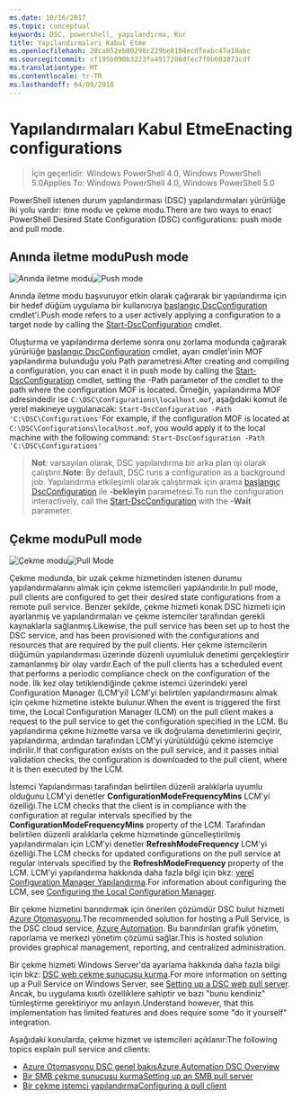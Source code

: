 ```yaml
---
ms.date: 10/16/2017
ms.topic: conceptual
keywords: DSC, powershell, yapılandırma, Kur
title: Yapılandırmaları Kabul Etme
ms.openlocfilehash: 28ca852eb00298c229be8104ecdfeabc47a10abc
ms.sourcegitcommit: cf195b090b3223fa4917206dfec7f0b603873cdf
ms.translationtype: MT
ms.contentlocale: tr-TR
ms.lasthandoff: 04/09/2018
---
```

# <a name="enacting-configurations"></a><span data-ttu-id="f6972-103">Yapılandırmaları Kabul Etme</span><span class="sxs-lookup"><span data-stu-id="f6972-103">Enacting configurations</span></span>

><span data-ttu-id="f6972-104">İçin geçerlidir: Windows PowerShell 4.0, Windows PowerShell 5.0</span><span class="sxs-lookup"><span data-stu-id="f6972-104">Applies To: Windows PowerShell 4.0, Windows PowerShell 5.0</span></span>

<span data-ttu-id="f6972-105">PowerShell istenen durum yapılandırması (DSC) yapılandırmaları yürürlüğe iki yolu vardır: itme modu ve çekme modu.</span><span class="sxs-lookup"><span data-stu-id="f6972-105">There are two ways to enact PowerShell Desired State Configuration (DSC) configurations: push mode and pull mode.</span></span>

## <a name="push-mode"></a><span data-ttu-id="f6972-106">Anında iletme modu</span><span class="sxs-lookup"><span data-stu-id="f6972-106">Push mode</span></span>

<span data-ttu-id="f6972-107">![Anında iletme modu](images/pushModel.png "nasıl modu works bildirme")</span><span class="sxs-lookup"><span data-stu-id="f6972-107">![Push mode](images/pushModel.png "How push mode works")</span></span>

<span data-ttu-id="f6972-108">Anında iletme modu başvuruyor etkin olarak çağırarak bir yapılandırma için bir hedef düğüm uygulama bir kullanıcıya [başlangıç DscConfiguration](https://technet.microsoft.com/library/dn521623.aspx) cmdlet'i.</span><span class="sxs-lookup"><span data-stu-id="f6972-108">Push mode refers to a user actively applying a configuration to a target node by calling the [Start-DscConfiguration](https://technet.microsoft.com/library/dn521623.aspx) cmdlet.</span></span>

<span data-ttu-id="f6972-109">Oluşturma ve yapılandırma derleme sonra onu zorlama modunda çağırarak yürürlüğe [başlangıç DscConfiguration](https://technet.microsoft.com/library/dn521623.aspx) cmdlet, ayarı cmdlet'inin MOF yapılandırma bulunduğu yolu Path parametresi.</span><span class="sxs-lookup"><span data-stu-id="f6972-109">After creating and compiling a configuration, you can enact it in push mode by calling the [Start-DscConfiguration](https://technet.microsoft.com/library/dn521623.aspx) cmdlet, setting the -Path parameter of the cmdlet to the path where the configuration MOF is located.</span></span>
<span data-ttu-id="f6972-110">Örneğin, yapılandırma MOF adresindedir ise `C:\DSC\Configurations\localhost.mof`, aşağıdaki komut ile yerel makineye uygulanacak: `Start-DscConfiguration -Path 'C:\DSC\Configurations'`</span><span class="sxs-lookup"><span data-stu-id="f6972-110">For example, if the configuration MOF is located at `C:\DSC\Configurations\localhost.mof`, you would apply it to the local machine with the following command: `Start-DscConfiguration -Path 'C:\DSC\Configurations'`</span></span>

> <span data-ttu-id="f6972-111">__Not__: varsayılan olarak, DSC yapılandırma bir arka plan işi olarak çalıştırır.</span><span class="sxs-lookup"><span data-stu-id="f6972-111">__Note__: By default, DSC runs a configuration as a background job.</span></span> <span data-ttu-id="f6972-112">Yapılandırma etkileşimli olarak çalıştırmak için arama [başlangıç DscConfiguration](https://technet.microsoft.com/library/dn521623.aspx) ile __-bekleyin__ parametresi.</span><span class="sxs-lookup"><span data-stu-id="f6972-112">To run the configuration interactively, call the [Start-DscConfiguration](https://technet.microsoft.com/library/dn521623.aspx) with the __-Wait__ parameter.</span></span>

## <a name="pull-mode"></a><span data-ttu-id="f6972-113">Çekme modu</span><span class="sxs-lookup"><span data-stu-id="f6972-113">Pull mode</span></span>

<span data-ttu-id="f6972-114">![Çekme modu](images/pullModel.png "nasıl modu works isteme")</span><span class="sxs-lookup"><span data-stu-id="f6972-114">![Pull Mode](images/pullModel.png "How pull mode works")</span></span>

<span data-ttu-id="f6972-115">Çekme modunda, bir uzak çekme hizmetinden istenen durumu yapılandırmalarını almak için çekme istemcileri yapılandırılır.</span><span class="sxs-lookup"><span data-stu-id="f6972-115">In pull mode, pull clients are configured to get their desired state configurations from a remote pull service.</span></span>
<span data-ttu-id="f6972-116">Benzer şekilde, çekme hizmeti konak DSC hizmeti için ayarlanmış ve yapılandırmaları ve çekme istemciler tarafından gerekli kaynaklarla sağlanmış.</span><span class="sxs-lookup"><span data-stu-id="f6972-116">Likewise, the pull service has been set up to host the DSC service, and has been provisioned with the configurations and resources that are required by the pull clients.</span></span>
<span data-ttu-id="f6972-117">Her çekme istemcilerin düğümün yapılandırması üzerinde düzenli uyumluluk denetimi gerçekleştirir zamanlanmış bir olay vardır.</span><span class="sxs-lookup"><span data-stu-id="f6972-117">Each of the pull clients has a scheduled event that performs a periodic compliance check on the configuration of the node.</span></span>
<span data-ttu-id="f6972-118">İlk kez olay tetiklendiğinde çekme istemci üzerindeki yerel Configuration Manager (LCM'yi) LCM'yi belirtilen yapılandırmasını almak için çekme hizmetine istekte bulunur.</span><span class="sxs-lookup"><span data-stu-id="f6972-118">When the event is triggered the first time, the Local Configuration Manager (LCM) on the pull client makes a request to the pull service to get the configuration specified in the LCM.</span></span>
<span data-ttu-id="f6972-119">Bu yapılandırma çekme hizmette varsa ve ilk doğrulama denetimlerini geçirir, yapılandırma, ardından tarafından LCM'yi yürütüldüğü çekme istemciye indirilir.</span><span class="sxs-lookup"><span data-stu-id="f6972-119">If that configuration exists on the pull service, and it passes initial validation checks, the configuration is downloaded to the pull client, where it is then executed by the LCM.</span></span>

<span data-ttu-id="f6972-120">İstemci Yapılandırması tarafından belirtilen düzenli aralıklarla uyumlu olduğunu LCM'yi denetler **ConfigurationModeFrequencyMins** LCM'yi özelliği.</span><span class="sxs-lookup"><span data-stu-id="f6972-120">The LCM checks that the client is in compliance with the configuration at regular intervals specified by the **ConfigurationModeFrequencyMins** property of the LCM.</span></span>
<span data-ttu-id="f6972-121">Tarafından belirtilen düzenli aralıklarla çekme hizmetinde güncelleştirilmiş yapılandırmaları için LCM'yi denetler **RefreshModeFrequency** LCM'yi özelliği.</span><span class="sxs-lookup"><span data-stu-id="f6972-121">The LCM checks for updated configurations on the pull service at regular intervals specified by the **RefreshModeFrequency** property of the LCM.</span></span>
<span data-ttu-id="f6972-122">LCM'yi yapılandırma hakkında daha fazla bilgi için bkz: [yerel Configuration Manager Yapılandırma](metaConfig.md).</span><span class="sxs-lookup"><span data-stu-id="f6972-122">For information about configuring the LCM, see [Configuring the Local Configuration Manager](metaConfig.md).</span></span>

<span data-ttu-id="f6972-123">Bir çekme hizmetini barındırmak için önerilen çözümdür DSC bulut hizmeti [Azure Otomasyonu](https://azure.microsoft.com/services/automation/).</span><span class="sxs-lookup"><span data-stu-id="f6972-123">The recommended solution for hosting a Pull Service, is the DSC cloud service, [Azure Automation](https://azure.microsoft.com/services/automation/).</span></span>
<span data-ttu-id="f6972-124">Bu barındırılan grafik yönetim, raporlama ve merkezi yönetim çözümü sağlar.</span><span class="sxs-lookup"><span data-stu-id="f6972-124">This is hosted solution provides graphical management, reporting, and centralized administration.</span></span>

<span data-ttu-id="f6972-125">Bir çekme hizmeti Windows Server'da ayarlama hakkında daha fazla bilgi için bkz: [DSC web çekme sunucusu kurma](pullServer.md).</span><span class="sxs-lookup"><span data-stu-id="f6972-125">For more information on setting up a Pull Service on Windows Server, see [Setting up a DSC web pull server](pullServer.md).</span></span>
<span data-ttu-id="f6972-126">Ancak, bu uygulama kısıtlı özelliklere sahiptir ve bazı "bunu kendiniz" tümleştirme gerektiriyor mu anlayın.</span><span class="sxs-lookup"><span data-stu-id="f6972-126">Understand however, that this implementation has limited features and does require some "do it yourself" integration.</span></span>

<span data-ttu-id="f6972-127">Aşağıdaki konularda, çekme hizmet ve istemcileri açıklanır:</span><span class="sxs-lookup"><span data-stu-id="f6972-127">The following topics explain pull service and clients:</span></span>

- [<span data-ttu-id="f6972-128">Azure Otomasyonu DSC genel bakış</span><span class="sxs-lookup"><span data-stu-id="f6972-128">Azure Automation DSC Overview</span></span>](https://docs.microsoft.com/en-us/azure/automation/automation-dsc-overview)
- [<span data-ttu-id="f6972-129">Bir SMB çekme sunucusu kurma</span><span class="sxs-lookup"><span data-stu-id="f6972-129">Setting up an SMB pull server</span></span>](pullServerSMB.md)
- [<span data-ttu-id="f6972-130">Bir çekme istemci yapılandırma</span><span class="sxs-lookup"><span data-stu-id="f6972-130">Configuring a pull client</span></span>](pullClientConfigID.md)
